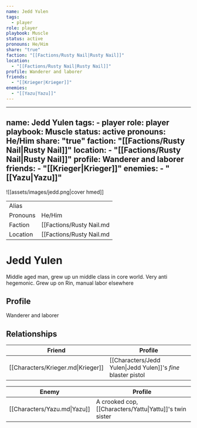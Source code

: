 ```yaml
---
name: Jedd Yulen
tags:
  - player
role: player
playbook: Muscle
status: active
pronouns: He/Him
share: "true"
faction: "[[Factions/Rusty Nail|Rusty Nail]]"
location:
  - "[[Factions/Rusty Nail|Rusty Nail]]"
profile: Wanderer and laborer
friends:
  - "[[Krieger|Krieger]]"
enemies:
  - "[[Yazu|Yazu]]"
---
```

---
name: Jedd Yulen
tags:
    - player
role: player
playbook: Muscle
status: active
pronouns: He/Him
share: "true"
faction: "[[Factions/Rusty Nail|Rusty Nail]]"
location:
    - "[[Factions/Rusty Nail|Rusty Nail]]"
profile: Wanderer and laborer
friends:
    - "[[Krieger|Krieger]]"
enemies:
    - "[[Yazu|Yazu]]"
---

![[assets/images/jedd.png|cover hmed]]

|          |                  |
| -------- | ---------------- |
| Alias    |  |
| Pronouns | He/Him |
| Faction  | [[Factions/Rusty Nail.md|Rusty Nail]]  |
| Location | [[Factions/Rusty Nail.md|Rusty Nail]] |



# Jedd Yulen

Middle aged man, grew up un middle class in core world. Very anti hegemonic. Grew up on Rin, manual labor elsewhere

## Profile
Wanderer and laborer

## Relationships

| Friend                             | Profile                                                       |
| ---------------------------------- | ------------------------------------------------------------- |
| [[Characters/Krieger.md\|Krieger]] | [[Characters/Jedd Yulen\|Jedd Yulen]]'s *fine* blaster pistol |


| Enemy                        | Profile                                                  |
| ---------------------------- | -------------------------------------------------------- |
| [[Characters/Yazu.md\|Yazu]] | A crooked cop, [[Characters/Yattu\|Yattu]]'s twin sister |

